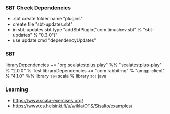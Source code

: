 ### SBT Check Dependencies
- .sbt create folder name "plugins"
- create file "sbt-updates.sbt"
- in sbt-updates.sbt type "addSbtPlugin("com.timushev.sbt" % "sbt-updates" % "0.3.0")"
- use update cmd "dependencyUpdates"

### SBT
libraryDependencies += "org.scalatestplus.play" %% "scalatestplus-play" % "2.0.0" % Test
libraryDependencies += "com.rabbitmq" % "amqp-client" % "4.1.0"
%% library ของ scala
% library ของ java

### Learning
- https://www.scala-exercises.org/
- https://www.cs.helsinki.fi/u/wikla/OTS/Sisalto/examples/
